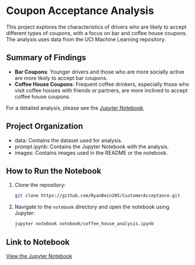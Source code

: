 # Coupon Acceptance Analysis

This project explores the characteristics of drivers who are likely to accept different types of coupons, with a focus on bar and coffee house coupons. The analysis uses data from the UCI Machine Learning repository.

## Summary of Findings

- **Bar Coupons**: Younger drivers and those who are more socially active are more likely to accept bar coupons.
- **Coffee House Coupons**: Frequent coffee drinkers, especially those who visit coffee houses with friends or partners, are more inclined to accept coffee house coupons.

For a detailed analysis, please see the [Jupyter Notebook](prompt.ipynb).

## Project Organization

- data: Contains the dataset used for analysis.
- prompt.ipynb: Contains the Jupyter Notebook with the analysis.
- images: Contains images used in the README or the notebook.

## How to Run the Notebook

1. Clone the repository:
    ```bash
    git clone https://github.com/RyanBein205/CustomerAcceptance.git
    ```
2. Navigate to the `notebook` directory and open the notebook using Jupyter:
    ```bash
    jupyter notebook notebook/coffee_house_analysis.ipynb
    ```

## Link to Notebook
[View the Jupyter Notebook](prompt.ipynb)

